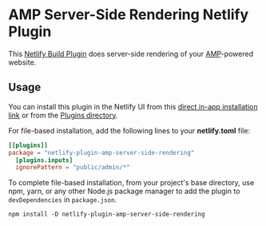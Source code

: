 # AMP Server-Side Rendering Netlify Plugin
This [Netlify Build Plugin](https://docs.netlify.com/configure-builds/build-plugins/) does server-side rendering of your [AMP][1]-powered website.

## Usage
You can install this plugin in the Netlify UI from this [direct in-app installation link](https://app.netlify.com/plugins/netlify-plugin-amp-server-side-rendering/install) or from the [Plugins directory](https://app.netlify.com/plugins).

For file-based installation, add the following lines to your **netlify.toml** file:

```toml
[[plugins]]
package = "netlify-plugin-amp-server-side-rendering"
  [plugins.inputs]
  ignorePattern = "public/admin/*"
```

To complete file-based installation, from your project's base directory, use npm, yarn, or any other Node.js package manager to add the plugin to `devDependencies` in `package.json`.

```
npm install -D netlify-plugin-amp-server-side-rendering
```

[1]: https://amp.dev/
